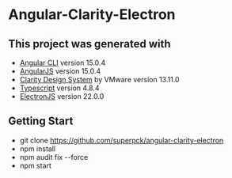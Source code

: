 # Angular-Clarity-Electron

## This project was generated with
- [Angular CLI](https://github.com/angular/angular-cli) version 15.0.4
- [AngularJS](https://angular.io/) version 15.0.4
- [Clarity Design System](https://vmware.github.io/clarity)  by VMware version 13.11.0
- [Typescript](https://www.typescriptlang.org/) version 4.8.4
- [ElectronJS](https://github.com/electron/electron) version 22.0.0

## Getting Start
* git clone https://github.com/superpck/angular-clarity-electron
* npm install
* npm audit fix --force
* npm start
